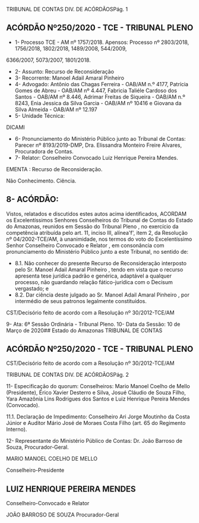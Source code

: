TRIBUNAL DE CONTAS DIV. DE ACÓRDÃOSPág. 1

## ACÓRDÃO Nº250/2020 - TCE - TRIBUNAL PLENO

- 1- Processo TCE - AM nº 1757/2018. Apensos: Processo  nº    2803/2018,  1756/2018,  1802/2018,  1489/2008,  544/2009,

6366/2007, 5073/2007, 1801/2018.

- 2- Assunto: Recurso de Reconsideração
- 3- Recorrente: Manoel Adail  Amaral Pinheiro
- 4- Advogado: Antônio das Chagas Ferreira - OAB/AM n.º 4177, Patrícia Gomes de Abreu - OAB/AM nº 4.447, Fabricia Taliéle Cardoso dos Santos - OAB/AM nº 8.446, Adrimar Freitas de Siqueira - OAB/AM n.º 8243, Enia Jessica da Silva Garcia - OAB/AM nº 10416 e Giovana da Silva Almeida - OAB/AM  nº 12.197
- 5- Unidade Técnica:

DICAMI

- 6- Pronunciamento  do  Ministério  Público  junto  ao  Tribunal  de  Contas: Parecer  nº 8193/2019-DMP, Dra. Elissandra Monteiro Freire Alvares, Procuradora de Contas.
- 7- Relator: Conselheiro Convocado Luiz Henrique Pereira Mendes.

EMENTA : Recurso de Reconsideração.

Não Conhecimento. Ciência.

## 8- ACÓRDÃO:

Vistos, relatados e discutidos estes autos acima identificados, ACORDAM os Excelentíssimos Senhores Conselheiros do Tribunal de Contas do Estado do Amazonas, reunidos em Sessão do Tribunal Pleno , no exercício da competência atribuída pelo art. 11, inciso III, alínea'f', item 2, da Resolução nº 04/2002-TCE/AM, à unanimidade, nos termos do voto do Excelentíssimo Senhor Conselheiro Convocado e Relator ,  em  consonância com pronunciamento do Ministério Público junto a este Tribunal, no sentido de:

- 8.1. Não conhecer do  presente  Recurso  de  Reconsideração  interposto pelo Sr. Manoel Adail Amaral Pinheiro , tendo em vista que o recurso apresenta  tese  jurídica  padrão  e  genérica,  adaptável  a  qualquer processo,  não  guardando  relação  fático-jurídica  com  o  Decisum vergastado; e
- 8.2. Dar ciência deste julgado ao Sr. Manoel Adail Amaral Pinheiro , por intermédio de seus patronos legalmente constituídos.

CST/Decisório feito de acordo com a Resolução nº 30/2012-TCE/AM

9- Ata: 6ª Sessão Ordinária - Tribunal Pleno. 10-  Data da Sessão: 10 de Março de 2020## Estado do Amazonas TRIBUNAL DE CONTAS

## ACÓRDÃO Nº250/2020 - TCE - TRIBUNAL PLENO

CST/Decisório feito de acordo com a Resolução nº 30/2012-TCE/AM

TRIBUNAL DE CONTAS DIV. DE ACÓRDÃOSPág. 2

11-  Especificação do quorum: Conselheiros: Mario Manoel Coelho de Mello (Presidente), Érico  Xavier  Desterro  e  Silva,  Josué  Cláudio  de  Souza  Filho,  Yara  Amazônia  Lins Rodrigues dos Santos e Luiz Henrique Pereira Mendes (Convocado).

11.1. Declaração de Impedimento: Conselheiro  Ari  Jorge  Moutinho  da  Costa  Júnior  e Auditor Mário José de Moraes Costa Filho (art. 65 do Regimento Interno).

12-  Representante  do  Ministério  Público  de  Contas: Dr. João  Barroso  de  Souza, Procurador-Geral.

MARIO MANOEL COELHO DE MELLO

Conselheiro-Presidente

## LUIZ HENRIQUE PEREIRA MENDES

Conselheiro-Convocado e Relator

JOÃO BARROSO DE SOUZA Procurador-Geral